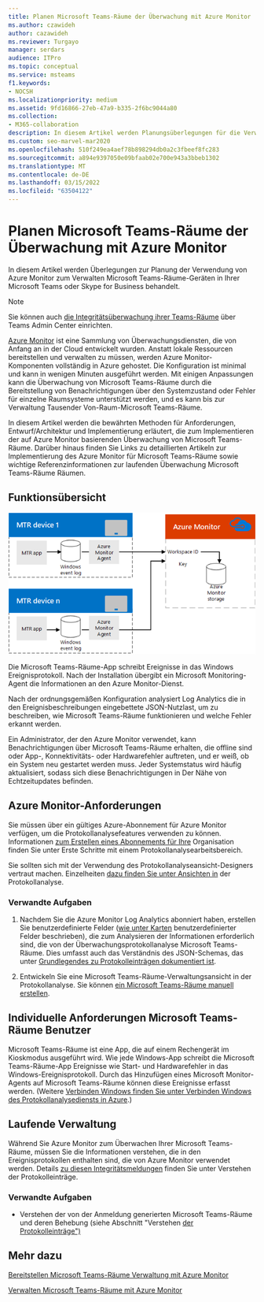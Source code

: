 ```yaml
---
title: Planen Microsoft Teams-Räume der Überwachung mit Azure Monitor
ms.author: czawideh
author: cazawideh
ms.reviewer: Turgayo
manager: serdars
audience: ITPro
ms.topic: conceptual
ms.service: msteams
f1.keywords:
- NOCSH
ms.localizationpriority: medium
ms.assetid: 9fd16866-27eb-47a9-b335-2f6bc9044a80
ms.collection:
- M365-collaboration
description: In diesem Artikel werden Planungsüberlegungen für die Verwendung von Azure Monitor zum überwachen von Microsoft Teams-Räume in Ihrer Skype for Business oder Teams behandelt.
ms.custom: seo-marvel-mar2020
ms.openlocfilehash: 510f249ea4aef78b898294db0a2c3fbeef8fc283
ms.sourcegitcommit: a894e9397050e09bfaab02e700e943a3bbeb1302
ms.translationtype: MT
ms.contentlocale: de-DE
ms.lasthandoff: 03/15/2022
ms.locfileid: "63504122"
---
```

# <a name="plan-microsoft-teams-rooms-monitoring-with-azure-monitor"></a>Planen Microsoft Teams-Räume der Überwachung mit Azure Monitor
 
 In diesem Artikel werden Überlegungen zur Planung der Verwendung von Azure Monitor zum Verwalten Microsoft Teams-Räume-Geräten in Ihrer Microsoft Teams oder Skype for Business behandelt.

> [!NOTE]
> Sie können auch [die Integritätsüberwachung ihrer Teams-Räume](../alerts/device-health-status.md) über Teams Admin Center einrichten.

[Azure Monitor](/azure/azure-monitor/overview) ist eine Sammlung von Überwachungsdiensten, die von Anfang an in der Cloud entwickelt wurden. Anstatt lokale Ressourcen bereitstellen und verwalten zu müssen, werden Azure Monitor-Komponenten vollständig in Azure gehostet. Die Konfiguration ist minimal und kann in wenigen Minuten ausgeführt werden. Mit einigen Anpassungen kann die Überwachung von Microsoft Teams-Räume durch die Bereitstellung von Benachrichtigungen über den Systemzustand oder Fehler für einzelne Raumsysteme unterstützt werden, und es kann bis zur Verwaltung Tausender Von-Raum-Microsoft Teams-Räume.
  
In diesem Artikel werden die bewährten Methoden für Anforderungen, Entwurf/Architektur und Implementierung erläutert, die zum Implementieren der auf Azure Monitor basierenden Überwachung von Microsoft Teams-Räume. Darüber hinaus finden Sie Links zu detaillierten Artikeln zur Implementierung des Azure Monitor für Microsoft Teams-Räume sowie wichtige Referenzinformationen zur laufenden Überwachung Microsoft Teams-Räume Räumen.
  
## <a name="functional-overview"></a>Funktionsübersicht

![Diagramm der Microsoft Teams-Räume mit Azure Monitor.](../media/3f2ae1b8-61ea-4cd6-afb4-4bd75ccc746a.png)
  
Die Microsoft Teams-Räume-App schreibt Ereignisse in das Windows Ereignisprotokoll. Nach der Installation übergibt ein Microsoft Monitoring-Agent die Informationen an den Azure Monitor-Dienst.
  
Nach der ordnungsgemäßen Konfiguration analysiert Log Analytics die in den Ereignisbeschreibungen eingebettete JSON-Nutzlast, um zu beschreiben, wie Microsoft Teams-Räume funktionieren und welche Fehler erkannt werden.
  
Ein Administrator, der den Azure Monitor verwendet, kann Benachrichtigungen über Microsoft Teams-Räume erhalten, die offline sind oder App-, Konnektivitäts- oder Hardwarefehler auftreten, und er weiß, ob ein System neu gestartet werden muss. Jeder Systemstatus wird häufig aktualisiert, sodass sich diese Benachrichtigungen in Der Nähe von Echtzeitupdates befinden.
  
## <a name="azure-monitor-requirements"></a>Azure Monitor-Anforderungen

Sie müssen über ein gültiges Azure-Abonnement für Azure Monitor verfügen, um die Protokollanalysefeatures verwenden zu können. Informationen [zum Erstellen eines Abonnements für Ihre](/azure/azure-monitor/learn/quick-create-workspace) Organisation finden Sie unter Erste Schritte mit einem Protokollanalysearbeitsbereich.
  
Sie sollten sich mit der Verwendung des Protokollanalyseansicht-Designers vertraut machen. Einzelheiten [dazu finden Sie unter Ansichten in](/azure/azure-monitor/platform/view-designer) der Protokollanalyse.
  
### <a name="related-tasks"></a>Verwandte Aufgaben

1. Nachdem Sie die Azure Monitor Log Analytics abonniert haben, erstellen Sie benutzerdefinierte Felder ([wie unter Karten](azure-monitor-deploy.md#Custom_fields) benutzerdefinierter Felder beschrieben), die zum Analysieren der Informationen erforderlich sind, die von der Überwachungsprotokollanalyse Microsoft Teams-Räume. Dies umfasst auch das Verständnis des JSON-Schemas, das unter [Grundlegendes zu Protokolleinträgen dokumentiert ist](azure-monitor-manage.md#understand-the-log-entries).
    
2. Entwickeln Sie eine Microsoft Teams-Räume-Verwaltungsansicht in der Protokollanalyse. Sie können [ein Microsoft Teams-Räume manuell erstellen](azure-monitor-deploy.md#create-a-microsoft-teams-rooms-dashboard-manually).
    
## <a name="individual-microsoft-teams-rooms-requirements"></a>Individuelle Anforderungen Microsoft Teams-Räume Benutzer

Microsoft Teams-Räume ist eine App, die auf einem Rechengerät im Kioskmodus ausgeführt wird. Wie jede Windows-App schreibt die Microsoft Teams-Räume-App Ereignisse wie Start- und Hardwarefehler in das Windows-Ereignisprotokoll. Durch das Hinzufügen eines Microsoft Monitor-Agents auf Microsoft Teams-Räume können diese Ereignisse erfasst werden. (Weitere [Verbinden Windows finden Sie unter Verbinden Windows des Protokollanalysediensts in Azure](/azure/azure-monitor/platform/agent-windows).)
  
## <a name="ongoing-management"></a>Laufende Verwaltung

Während Sie Azure Monitor zum Überwachen Ihrer Microsoft Teams-Räume, müssen Sie die Informationen verstehen, die in den Ereignisprotokollen enthalten sind, die von Azure Monitor verwendet werden. Details [zu diesen Integritätsmeldungen](azure-monitor-manage.md#understand-the-log-entries) finden Sie unter Verstehen der Protokolleinträge.
  
### <a name="related-tasks"></a>Verwandte Aufgaben

- Verstehen der von der Anmeldung generierten Microsoft Teams-Räume und deren Behebung (siehe Abschnitt "Verstehen [der Protokolleinträge")](azure-monitor-manage.md#understand-the-log-entries)
    
## <a name="see-also"></a>Mehr dazu

[Bereitstellen Microsoft Teams-Räume Verwaltung mit Azure Monitor](azure-monitor-deploy.md)
  
[Verwalten Microsoft Teams-Räume mit Azure Monitor](azure-monitor-manage.md)
